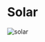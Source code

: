 # Solar
![solar](https://user-images.githubusercontent.com/75243428/144425529-601afb77-5934-4f4a-8d89-0166beb9d99e.jpeg)
